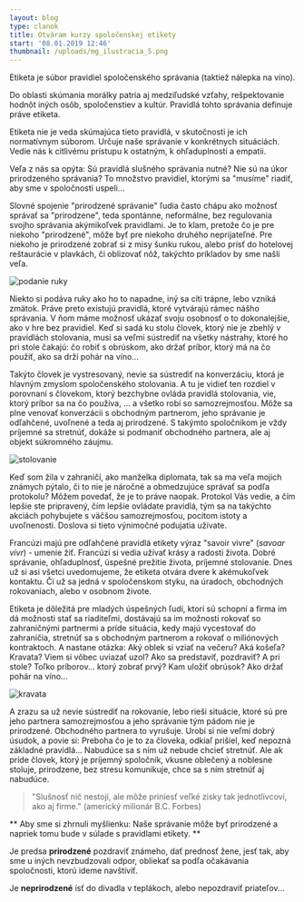 ```yaml
---
layout: blog
type: clanok
title: Otváram kurzy spoločenskej etikety
start: '08.01.2019 12:46'
thumbnail: /uploads/mg_ilustracia_5.png
---
```

Etiketa je súbor pravidiel spoločenského správania (taktiež nálepka na víno). 

Do oblasti skúmania morálky patria aj medziľudské vzťahy, rešpektovanie hodnôt iných osôb, spoločenstiev a kultúr. Pravidlá tohto správania definuje práve etiketa. 

Etiketa nie je veda skúmajúca tieto pravidlá, v skutočnosti je ich normatívnym súborom. Určuje naše správanie v konkrétnych situáciách. Vedie nás k citlivému prístupu k ostatným, k ohľaduplnosti a empatii.

Veľa z nás sa opýta: Sú pravidlá slušného správania nutné? Nie sú na úkor prirodzeného správania? To množstvo pravidiel, ktorými sa "musíme" riadiť, aby sme v spoločnosti uspeli...

Slovné spojenie "prirodzené správanie" ľudia často chápu ako možnosť správať sa "prirodzene", teda spontánne, neformálne, bez regulovania svojho správania akýmikoľvek pravidlami. Je to klam, pretože čo je pre niekoho "prirodzené", môže byť pre niekoho druhého neprijateľné. Pre niekoho je prirodzené zobrať si z misy šunku rukou, alebo prísť do hotelovej reštaurácie v plavkách, či oblizovať nôž, takýchto príkladov by sme našli veľa. 

![podanie ruky](/uploads/handshake-web.jpg)

Niekto si podáva ruky ako ho to napadne, iný sa cíti trápne, lebo vzniká zmätok. Práve preto existujú pravidlá, ktoré vytvárajú rámec nášho správania. V ňom máme možnosť ukázať svoju osobnosť o to dokonalejšie, ako v hre bez pravidiel. Keď si sadá ku stolu človek, ktorý nie je zbehlý v pravidlách stolovania, musí sa veľmi sústrediť na všetky nástrahy, ktoré ho pri stole čakajú: čo robiť s obrúskom, ako držať príbor, ktorý má na čo použiť, ako sa drží pohár na víno...

Takýto človek je vystresovaný, nevie sa sústrediť na konverzáciu, ktorá je hlavným zmyslom spoločenského stolovania. A tu je vidieť ten rozdiel v porovnaní s človekom, ktorý bezchybne ovláda pravidlá stolovania, vie, ktorý príbor sa na čo používa, ... a všetko robí so samozrejmosťou. Môže sa plne venovať konverzácii s obchodným partnerom, jeho správanie je odľahčené, uvoľnené a teda aj prirodzené. S takýmto spoločníkom je vždy príjemné sa stretnúť, dokáže si podmaniť obchodného partnera, ale aj objekt súkromného záujmu.

![stolovanie](/uploads/dinner-web.jpg)

Keď som žila v zahraničí, ako manželka diplomata, tak sa ma veľa mojich známych pýtalo, či to nie je náročné a obmedzujúce správať sa podľa protokolu? Môžem povedať, že je to práve naopak. Protokol Vás vedie, a čím lepšie ste pripravený, čím lepšie ovládate pravidlá, tým sa na takýchto akciách pohybujete s väčšou samozrejmosťou, pocitom istoty a uvoľnenosti. Doslova si tieto výnimočné podujatia užívate.

Francúzi majú pre odľahčené pravidlá etikety výraz "savoir vivre" (_savoar vivr_) - umenie žiť. Francúzi si vedia užívať krásy a radosti života. Dobré správanie, ohľaduplnosť, úspešné prežitie života, príjemné stolovanie. Dnes už si asi všetci uvedomujeme, že etiketa otvára dvere k akémukoľvek kontaktu. Či už sa jedná v spoločenskom styku, na úradoch, obchodných rokovaniach, alebo v osobnom živote.

Etiketa je dôležitá pre mladých úspešných ľudí, ktorí sú schopní a firma im dá možnosti stať sa riaditeľmi, dostávajú sa im možnosti rokovať so zahraničnými partnermi a príde situácia, kedy majú vycestovať do zahraničia, stretnúť sa s obchodným partnerom a rokovať o miliónových kontraktoch. A nastane otázka: Aký oblek si vziať na večeru? Aká košeľa? Kravata? Viem si vôbec uviazať uzol? Ako sa predstaviť, pozdraviť? A pri stole? Toľko príborov... ktorý zobrať prvý? Kam uložiť obrúsok? Ako držať pohár na víno... 

![kravata](/uploads/kosela-web.jpg)

A zrazu sa už nevie sústrediť na rokovanie, lebo rieši situácie, ktoré sú pre jeho partnera samozrejmosťou a jeho správanie tým pádom nie je prirodzené. Obchodného partnera to vyrušuje. Urobí si nie veľmi dobrý úsudok, a povie si: Preboha čo je to za človeka, odkiaľ prišiel, keď nepozná základné pravidlá... Nabudúce sa s ním už nebude chcieť stretnúť. Ale ak príde človek, ktorý je príjemný spoločník, vkusne oblečený a noblesne stoluje, prirodzene, bez stresu komunikuje, chce sa s ním stretnúť aj nabudúce.

> "Slušnosť nič nestojí, ale môže priniesť veľké zisky tak jednotlivcovi, ako aj firme." (americký milionár B.C. Forbes)

**
Aby sme si zhrnuli myšlienku: Naše správanie môže byť prirodzené a napriek tomu bude v súlade s pravidlami etikety.
**

Je predsa **prirodzené** pozdraviť známeho, dať prednosť žene, jesť tak, aby sme u iných nevzbudzovali odpor, obliekať sa podľa očakávania spoločnosti, ktorú ideme navštíviť.

Je **neprirodzené** ísť do divadla v teplákoch, alebo nepozdraviť priateľov...
